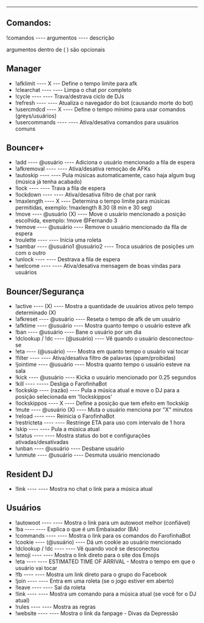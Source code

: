 ---------
Comandos:
---------

!comandos ---- argumentos ---- descrição

argumentos dentro de ( ) são opcionais


Manager
-------

- !afklimit ---- X --- Define o tempo limite para afk
- !clearchat ---- ---- Limpa o chat por completo
- !cycle ---- ---- Trava/destrava ciclo de DJs
- !refresh ---- ---- Atualiza o navegador do bot (causando morte do bot)
- !usercmdcd ---- X ---- Define o tempo mínimo para usar comandos (greys/usuários)
- !usercommands ---- ---- Ativa/desativa comandos para usuários comuns

Bouncer+
--------

- !add ---- @usuário ---- Adiciona o usuário mencionado a fila de espera
- !afkremoval ---- ---- Ativa/desativa remoção de AFKs
- !autoskip ---- ---- Pula músicas automaticamente, caso haja algum bug (música já tenha acabado)
- !lock ---- ---- Trava a fila de espera
- !lockdown ---- ---- Ativa/desativa filtro de chat por rank
- !maxlength ---- X ---- Determina o tempo limite para músicas permitidas, exemplo: !maxlength 8.30 (8 min e 30 seg)
- !move ---- @usuário (X) ---- Move o usuário mencionado a posição escolhida, exemplo: !move @Fernando 3
- !remove ---- @usuário ---- Remove o usuário mencionado da flla de espera
- !roulette ---- ---- Inicia uma roleta
- !sambar ---- @usuário1 @usuário2 ---- Troca usuários de posições um com o outro
- !unlock ---- ---- Destrava a fila de espera
- !welcome ---- ---- Ativa/desativa mensagem de boas vindas para usuários

Bouncer/Segurança
-----------------

- !active ---- (X) ---- Mostra a quantidade de usuários ativos pelo tempo determinado (X)
- !afkreset ---- @usuário ---- Reseta o tempo de afk de um usuário
- !afktime ---- @usuário ---- Mostra quanto tempo o usuário esteve afk
- !ban ---- @usuário ---- Bane o usuário por um dia
- !dclookup / !dc ---- (@usuário) ---- Vê quando o usuário desconectou-se
- !eta ---- (@usuário) ---- Mostra em quanto tempo o usuário vai tocar
- !filter ---- ---- Ativa/desativa filtro de palavras (spam/proibidas)
- !jointime ---- @usuário ---- Mostra quanto tempo o usuário esteve na sala
- !kick ---- @usuário ---- Kicka o usuário mencionado por 0.25 segundos
- !kill ---- ----- Desliga o FarofinhaBot
- !lockskip ---- (razão) ---- Pula a música atual e move o DJ para a posição selecionada em '!lockskippos'
- !lockskippos ---- X ---- Define a posição que tem efeito em !lockskip
- !mute ---- @usuário (X) ---- Muta o usuário menciona por "X" minutos
- !reload ---- ---- Reinicia o FarofinhaBot
- !restricteta ---- ---- Restringe ETA para uso com intervalo de 1 hora
- !skip ---- ---- Pula a música atual
- !status ---- ---- Mostra status do bot e configurações ativadas/desativadas
- !unban ---- @usuário ---- Desbane usuário
- !unmute ---- @usuário ---- Desmuta usuário mencionado

Resident DJ
-----------

- !link ---- ---- Mostra no chat o link para a música atual



Usuários
--------

- !autowoot ---- ---- Mostra o link para um autowoot melhor (confiável)
- !ba ---- ---- Explica o que é um Embaixador (BA)
- !commands ---- ---- Mostra o link para os comandos do FarofinhaBot
- !cookie ---- (@usuário) ---- Dá um cookie ao usuário mencionado
- !dclookup / !dc ---- ---- Vê quando você se desconectou
- !emoji ---- ---- Mostra o link direto para o site dos Emojis
- !eta ---- ---- ESTIMATED TIME OF ARRIVAL - Mostra o tempo em que o usuário vai tocar
- !fb ---- ---- Mostra um link direto para o grupo do Facebook
- !join ---- ---- Entra em uma roleta (se o jogo estiver em aberto)
- !leave ---- ---- Sai da roleta
- !link ---- ---- Mostra um comando para a música atual (se você for o DJ atual)
- !rules ---- ---- Mostra as regras
- !website ---- ---- Mostra o link da fanpage - Divas da Depressão

